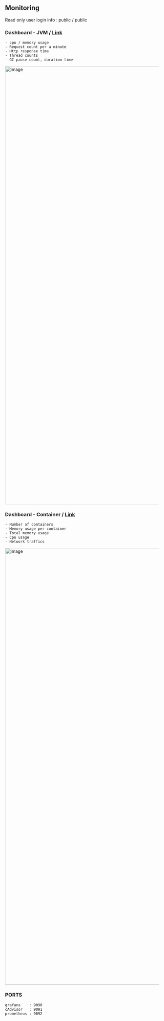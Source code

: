 ## Monitoring

Read only user login info : public / public

### Dashboard - JVM / [Link](http://anime-kr.ecsimsw.com:9090/d/c20bafb4-a68d-4da3-92d2-c202a3a1f0ac/anime-kr?orgId=1&refresh=5s)

```
- cpu / memory usage
- Request count per a minute
- Http response time
- Thread counts
- GC pause count, duration time
```

<img width="1433" alt="image" src="https://github.com/Giggle-projects/anime-kr/assets/46060746/66421982-4a1a-445a-96ef-f4c224d7afb1">


### Dashboard - Container / [Link](http://anime-kr.ecsimsw.com:9090/d/hr8-CooGk/docker-and-system-monitoring?orgId=1&refresh=5m)

```
- Number of containers
- Memory usage per container
- Total memory usage
- Cpu usage
- Network traffics
```

<img width="1428" alt="image" src="https://github.com/Giggle-projects/anime-kr/assets/46060746/9eb6d7c8-5e79-42a6-aa87-050782926e9b">

### PORTS
```
grafana    : 9090
cAdvisor   : 9091
prometheus : 9092
```
